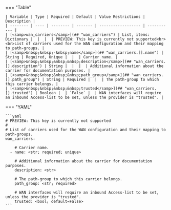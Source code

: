 <!--
  ~ Copyright (c) 2024 Arista Networks, Inc.
  ~ Use of this source code is governed by the Apache License 2.0
  ~ that can be found in the LICENSE file.
  -->
=== "Table"

    | Variable | Type | Required | Default | Value Restrictions | Description |
    | -------- | ---- | -------- | ------- | ------------------ | ----------- |
    | [<samp>wan_carriers</samp>](## "wan_carriers") | List, items: Dictionary |  |  |  | PREVIEW: This key is currently not supported<br><br>List of carriers used for the WAN configuration and their mapping to path-groups. |
    | [<samp>&nbsp;&nbsp;-&nbsp;name</samp>](## "wan_carriers.[].name") | String | Required, Unique |  |  | Carrier name. |
    | [<samp>&nbsp;&nbsp;&nbsp;&nbsp;description</samp>](## "wan_carriers.[].description") | String |  |  |  | Additional information about the carrier for documentation purposes. |
    | [<samp>&nbsp;&nbsp;&nbsp;&nbsp;path_group</samp>](## "wan_carriers.[].path_group") | String | Required |  |  | The path-group to which this carrier belongs. |
    | [<samp>&nbsp;&nbsp;&nbsp;&nbsp;trusted</samp>](## "wan_carriers.[].trusted") | Boolean |  | `False` |  | WAN interfaces will require an inbound Access-list to be set, unless the provider is "trusted". |

=== "YAML"

    ```yaml
    # PREVIEW: This key is currently not supported
    #
    # List of carriers used for the WAN configuration and their mapping to path-groups.
    wan_carriers:

        # Carrier name.
      - name: <str; required; unique>

        # Additional information about the carrier for documentation purposes.
        description: <str>

        # The path-group to which this carrier belongs.
        path_group: <str; required>

        # WAN interfaces will require an inbound Access-list to be set, unless the provider is "trusted".
        trusted: <bool; default=False>
    ```
